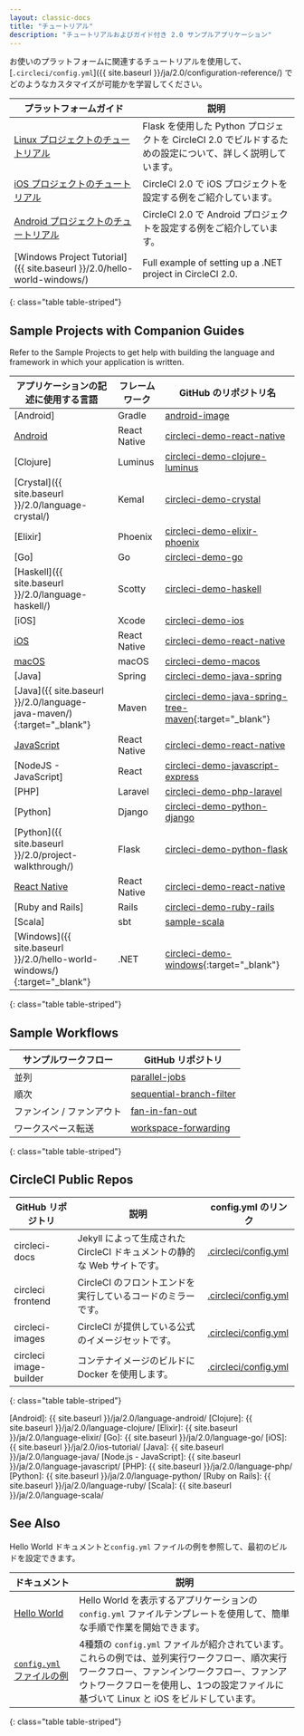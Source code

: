 ```yaml
---
layout: classic-docs
title: "チュートリアル"
description: "チュートリアルおよびガイド付き 2.0 サンプルアプリケーション"
---
```


お使いのプラットフォームに関連するチュートリアルを使用して、[`.circleci/config.yml`]({{ site.baseurl }}/ja/2.0/configuration-reference/) でどのようなカスタマイズが可能かを学習してください。

| プラットフォームガイド                                                             | 説明                                                                  |
| ----------------------------------------------------------------------- | ------------------------------------------------------------------- |
| <a href="{{ site.baseurl }}/2.0/project-walkthrough/">Linux プロジェクトのチュートリアル</a>                                               | Flask を使用した Python プロジェクトを CircleCI 2.0 でビルドするための設定について、詳しく説明しています。 |
| <a href="{{ site.baseurl }}/2.0/ios-tutorial/">iOS プロジェクトのチュートリアル</a>                                               | CircleCI 2.0 で iOS プロジェクトを設定する例をご紹介しています。                           |
| <a href="{{ site.baseurl }}/2.0/language-android/">Android プロジェクトのチュートリアル</a>                                               | CircleCI 2.0 で Android プロジェクトを設定する例をご紹介しています。                       |
| [Windows Project Tutorial]({{ site.baseurl }}/2.0/hello-world-windows/) | Full example of setting up a .NET project in CircleCI 2.0.          |
{: class="table table-striped"}

## Sample Projects with Companion Guides

Refer to the Sample Projects to get help with building the language and framework in which your application is written.

| アプリケーションの記述に使用する言語                                                                                  | フレームワーク      | GitHub のリポジトリ名                                                                                                                    |
| --------------------------------------------------------------------------------------------------- | ------------ | --------------------------------------------------------------------------------------------------------------------------------- |
| [Android]                                                                                           | Gradle       | [android-image](https://github.com/circleci/circleci-images/tree/master/android)                                                  |
| [Android](https://github.com/CircleCI-Public/circleci-demo-react-native/blob/master/README.md)      | React Native | [circleci-demo-react-native](https://github.com/CircleCI-Public/circleci-demo-react-native)                                       |
| [Clojure]                                                                                           | Luminus      | [circleci-demo-clojure-luminus](https://github.com/CircleCI-Public/circleci-demo-clojure-luminus)                                 |
| [Crystal]({{ site.baseurl }}/2.0/language-crystal/)                                                 | Kemal        | [circleci-demo-crystal](https://github.com/CircleCI-Public/circleci-demo-crystal)                                                 |
| [Elixir]                                                                                            | Phoenix      | [circleci-demo-elixir-phoenix](https://github.com/CircleCI-Public/circleci-demo-elixir-phoenix)                                   |
| [Go]                                                                                                | Go           | [circleci-demo-go](https://github.com/CircleCI-Public/circleci-demo-go)                                                           |
| [Haskell]({{ site.baseurl }}/2.0/language-haskell/)                                                 | Scotty       | [circleci-demo-haskell](https://github.com/CircleCI-Public/circleci-demo-haskell)                                                 |
| [iOS]                                                                                               | Xcode        | [circleci-demo-ios](https://github.com/CircleCI-Public/circleci-demo-ios)                                                         |
| [iOS](https://github.com/CircleCI-Public/circleci-demo-react-native/blob/master/README.md)          | React Native | [circleci-demo-react-native](https://github.com/CircleCI-Public/circleci-demo-react-native)                                       |
| [macOS](https://github.com/CircleCI-Public/circleci-demo-macos)                                     | macOS        | [circleci-demo-macos](https://github.com/CircleCI-Public/circleci-demo-macos)                                                     |
| [Java]                                                                                              | Spring       | [circleci-demo-java-spring](https://github.com/CircleCI-Public/circleci-demo-java-spring)                                         |
| [Java]({{ site.baseurl }}/2.0/language-java-maven/){:target="_blank"}                               | Maven        | [circleci-demo-java-spring-tree-maven](https://github.com/CircleCI-Public/circleci-demo-java-spring/tree/maven){:target="_blank"} |
| [JavaScript](https://github.com/CircleCI-Public/circleci-demo-react-native/blob/master/README.md)   | React Native | [circleci-demo-react-native](https://github.com/CircleCI-Public/circleci-demo-react-native)                                       |
| [NodeJS - JavaScript]                                                                               | React        | [circleci-demo-javascript-express](https://github.com/CircleCI-Public/circleci-demo-javascript-express)                           |
| [PHP]                                                                                               | Laravel      | [circleci-demo-php-laravel](https://github.com/CircleCI-Public/circleci-demo-php-laravel)                                         |
| [Python]                                                                                            | Django       | [circleci-demo-python-django](https://github.com/CircleCI-Public/circleci-demo-python-django)                                     |
| [Python]({{ site.baseurl }}/2.0/project-walkthrough/)                                               | Flask        | [circleci-demo-python-flask](https://github.com/CircleCI-Public/circleci-demo-python-flask)                                       |
| [React Native](https://github.com/CircleCI-Public/circleci-demo-react-native/blob/master/README.md) | React Native | [circleci-demo-react-native](https://github.com/CircleCI-Public/circleci-demo-react-native)                                       |
| [Ruby and Rails]                                                                                    | Rails        | [circleci-demo-ruby-rails](https://github.com/CircleCI-Public/circleci-demo-ruby-rails)                                           |
| [Scala]                                                                                             | sbt          | [sample-scala](https://github.com/ariv3ra/samplescala)                                                                            |
| [Windows]({{ site.baseurl }}/2.0/hello-world-windows/){:target="_blank"}                            | .NET         | [circleci-demo-windows](https://github.com/CircleCI-Public/circleci-demo-windows/){:target="_blank"}                              |
{: class="table table-striped"}

## Sample Workflows

| サンプルワークフロー     | GitHub リポジトリ                                                                                                                              |
| -------------- | ----------------------------------------------------------------------------------------------------------------------------------------- |
| 並列             | [parallel-jobs](https://github.com/CircleCI-Public/circleci-demo-workflows/blob/parallel-jobs/.circleci/config.yml)                       |
| 順次             | [sequential-branch-filter](https://github.com/CircleCI-Public/circleci-demo-workflows/blob/sequential-branch-filter/.circleci/config.yml) |
| ファンイン / ファンアウト | [fan-in-fan-out](https://github.com/CircleCI-Public/circleci-demo-workflows/blob/fan-in-fan-out/.circleci/config.yml)                     |
| ワークスペース転送      | [workspace-forwarding](https://github.com/CircleCI-Public/circleci-demo-workflows/blob/workspace-forwarding/.circleci/config.yml)         |
{: class="table table-striped"}

## CircleCI Public Repos

| GitHub リポジトリ           | 説明                                              | config.yml のリンク                                                                                      |
| ---------------------- | ----------------------------------------------- | ---------------------------------------------------------------------------------------------------- |
| circleci-docs          | Jekyll によって生成された CircleCI ドキュメントの静的な Web サイトです。 | [.circleci/config.yml](https://github.com/circleci/circleci-docs/blob/master/.circleci/config.yml)   |
| circleci frontend      | CircleCI のフロントエンドを実行しているコードのミラーです。              | [.circleci/config.yml](https://github.com/circleci/frontend/blob/master/.circleci/config.yml)        |
| circleci-images        | CircleCI が提供している公式のイメージセットです。                   | [.circleci/config.yml](https://github.com/circleci/circleci-images/blob/master/.circleci/config.yml) |
| circleci image-builder | コンテナイメージのビルドに Docker を使用します。                    | [.circleci/config.yml](https://github.com/circleci/image-builder/blob/master/.circleci/config.yml)   |
{: class="table table-striped"}

[Android]: {{ site.baseurl }}/ja/2.0/language-android/ [Clojure]: {{ site.baseurl }}/ja/2.0/language-clojure/ [Elixir]: {{ site.baseurl }}/ja/2.0/language-elixir/ [Go]: {{ site.baseurl }}/ja/2.0/language-go/ [iOS]: {{ site.baseurl }}/ja/2.0/ios-tutorial/ [Java]: {{ site.baseurl }}/ja/2.0/language-java/ [Node.js - JavaScript]: {{ site.baseurl }}/ja/2.0/language-javascript/ [PHP]: {{ site.baseurl }}/ja/2.0/language-php/ [Python]: {{ site.baseurl }}/ja/2.0/language-python/ [Ruby on Rails]: {{ site.baseurl }}/ja/2.0/language-ruby/ [Scala]: {{ site.baseurl }}/ja/2.0/language-scala/

## See Also

Hello World ドキュメントと`config.yml` ファイルの例を参照して、最初のビルドを設定できます。

| ドキュメント                    | 説明                                                                                                                               |
| ------------------------- | -------------------------------------------------------------------------------------------------------------------------------- |
| <a href="{{ site.baseurl }}/2.0/hello-world/">Hello World</a> | Hello World を表示するアプリケーションの `config.yml` ファイルテンプレートを使用して、簡単な手順で作業を開始できます。                                                         |
| <a href="{{ site.baseurl }}/2.0/sample-config/"><code>config.yml</code> ファイルの例</a> | 4種類の `config.yml` ファイルが紹介されています。これらの例では、並列実行ワークフロー、順次実行ワークフロー、ファンインワークフロー、ファンアウトワークフローを使用し、1つの設定ファイルに基づいて Linux と iOS をビルドしています。 |
{: class="table table-striped"}
